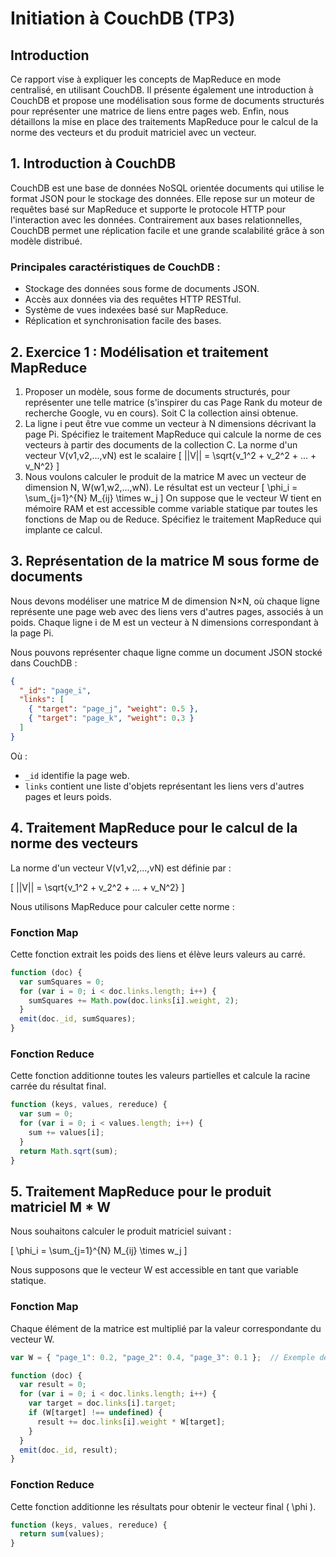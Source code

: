 # Initiation à CouchDB (TP3)

## Introduction
Ce rapport vise à expliquer les concepts de MapReduce en mode centralisé, en utilisant CouchDB. Il présente également une introduction à CouchDB et propose une modélisation sous forme de documents structurés pour représenter une matrice de liens entre pages web. Enfin, nous détaillons la mise en place des traitements MapReduce pour le calcul de la norme des vecteurs et du produit matriciel avec un vecteur.

## 1. Introduction à CouchDB
CouchDB est une base de données NoSQL orientée documents qui utilise le format JSON pour le stockage des données. Elle repose sur un moteur de requêtes basé sur MapReduce et supporte le protocole HTTP pour l'interaction avec les données. Contrairement aux bases relationnelles, CouchDB permet une réplication facile et une grande scalabilité grâce à son modèle distribué.

### Principales caractéristiques de CouchDB :
- Stockage des données sous forme de documents JSON.
- Accès aux données via des requêtes HTTP RESTful.
- Système de vues indexées basé sur MapReduce.
- Réplication et synchronisation facile des bases.

## 2. Exercice 1 : Modélisation et traitement MapReduce

1. Proposer un modèle, sous forme de documents structurés, pour représenter une telle matrice (s'inspirer du cas Page Rank du moteur de recherche Google, vu en cours). Soit C la collection ainsi obtenue.
2. La ligne i peut être vue comme un vecteur à N dimensions décrivant la page Pi. Spécifiez le traitement MapReduce qui calcule la norme de ces vecteurs à partir des documents de la collection C. La norme d'un vecteur V(v1,v2,...,vN) est le scalaire \[ ||V|| = \sqrt{v_1^2 + v_2^2 + ... + v_N^2} \]
3. Nous voulons calculer le produit de la matrice M avec un vecteur de dimension N, W(w1,w2,...,wN). Le résultat est un vecteur \[ \phi_i = \sum_{j=1}^{N} M_{ij} \times w_j \] On suppose que le vecteur W tient en mémoire RAM et est accessible comme variable statique par toutes les fonctions de Map ou de Reduce. Spécifiez le traitement MapReduce qui implante ce calcul.

## 3. Représentation de la matrice M sous forme de documents

Nous devons modéliser une matrice M de dimension N×N, où chaque ligne représente une page web avec des liens vers d'autres pages, associés à un poids. Chaque ligne i de M est un vecteur à N dimensions correspondant à la page Pi.

Nous pouvons représenter chaque ligne comme un document JSON stocké dans CouchDB :

```json
{
  "_id": "page_i",
  "links": [
    { "target": "page_j", "weight": 0.5 },
    { "target": "page_k", "weight": 0.3 }
  ]
}
```

Où :
- `_id` identifie la page web.
- `links` contient une liste d'objets représentant les liens vers d'autres pages et leurs poids.

## 4. Traitement MapReduce pour le calcul de la norme des vecteurs

La norme d'un vecteur V(v1,v2,...,vN) est définie par :

\[ ||V|| = \sqrt{v_1^2 + v_2^2 + ... + v_N^2} \]

Nous utilisons MapReduce pour calculer cette norme :

### Fonction Map
Cette fonction extrait les poids des liens et élève leurs valeurs au carré.

```javascript
function (doc) {
  var sumSquares = 0;
  for (var i = 0; i < doc.links.length; i++) {
    sumSquares += Math.pow(doc.links[i].weight, 2);
  }
  emit(doc._id, sumSquares);
}
```

### Fonction Reduce
Cette fonction additionne toutes les valeurs partielles et calcule la racine carrée du résultat final.

```javascript
function (keys, values, rereduce) {
  var sum = 0;
  for (var i = 0; i < values.length; i++) {
    sum += values[i];
  }
  return Math.sqrt(sum);
}
```

## 5. Traitement MapReduce pour le produit matriciel M * W

Nous souhaitons calculer le produit matriciel suivant :

\[ \phi_i = \sum_{j=1}^{N} M_{ij} \times w_j \]

Nous supposons que le vecteur W est accessible en tant que variable statique.

### Fonction Map
Chaque élément de la matrice est multiplié par la valeur correspondante du vecteur W.

```javascript
var W = { "page_1": 0.2, "page_2": 0.4, "page_3": 0.1 };  // Exemple de vecteur statique

function (doc) {
  var result = 0;
  for (var i = 0; i < doc.links.length; i++) {
    var target = doc.links[i].target;
    if (W[target] !== undefined) {
      result += doc.links[i].weight * W[target];
    }
  }
  emit(doc._id, result);
}
```

### Fonction Reduce
Cette fonction additionne les résultats pour obtenir le vecteur final \( \phi \).

```javascript
function (keys, values, rereduce) {
  return sum(values);
}
```

